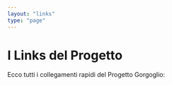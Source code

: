 ```yaml
---
layout: "links"
type: "page"
---
```


# I Links del Progetto

Ecco tutti i collegamenti rapidi del Progetto Gorgoglio: